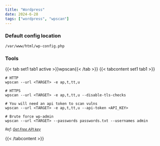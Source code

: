 ```yaml
---
title: "Wordpress"
date: 2024-6-28
tags: ["wordpress", "wpscan"]
---
```


### Default config location

```console
/var/www/html/wp-config.php
```

### Tools

{{< tab set1 tab1 active >}}wpscan{{< /tab >}}
{{< tabcontent set1 tab1 >}}

```console
# HTTP
wpscan --url <TARGET> -e ap,t,tt,u
```

```console
# HTTPS
wpscan --url <TARGET> -e ap,t,tt,u --disable-tls-checks
```

```console
# You will need an api token to scan vulns
wpscan --url <TARGET> -e ap,t,tt,u --api-token <API_KEY>
```

```console
# Brute force wp-admin
wpscan --url <TARGET> --passwords passwords.txt --usernames admin
```

<small>*Ref: [Get Free API key](https://wpscan.com/)*</small>

{{< /tabcontent >}}
